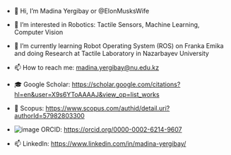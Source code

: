 - 👋 Hi, I’m Madina Yergibay or @ElonMusksWife
- 👀 I’m interested in Robotics: Tactile Sensors, Machine Learning, Computer Vision
- 🌱 I’m currently learning Robot Operating System (ROS) on Franka Emika and doing Research at Tactile Laboratory in Nazarbayev University

- 📫 How to reach me: madina.yergibay@nu.edu.kz
- 🎓 Google Scholar: https://scholar.google.com/citations?hl=en&user=X9s6YToAAAAJ&view_op=list_works
- 👀 Scopus: https://www.scopus.com/authid/detail.uri?authorId=57982803300
- ![image](https://github.com/ElonMusksWife/ElonMusksWife/assets/38093116/e997e2e8-7c32-4ae5-ac99-8e9609b49046)
ORCID: https://orcid.org/0000-0002-6214-9607
- 📫 LinkedIn: https://www.linkedin.com/in/madina-yergibay/



<!---
ElonMusksWife/ElonMusksWife is a ✨ special ✨ repository because its `README.md` (this file) appears on your GitHub profile.
You can click the Preview link to take a look at your changes.
--->
